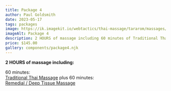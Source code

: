 ```yaml
---
title: Package 4
author: Paul Goldsmith
date: 2023-05-17
tags: packages
image: https://ik.imagekit.io/webtactics/thai-massage/tararom/massages/Thai-Sport-and-Deep-Tissue-Massage__Cy90wCeM.jpg
imageAlt: Package 4
description: 2 HOURS of massage including 60 minutes of Traditional Thai Massage plus 60 minutes of Remedial Deep Tissue Massage.
price: $145.00
gallery: components/package4.njk
---
```


**2 HOURS of massage including:**

60 minutes:  
[Traditional Thai Massage](https://tararom-thai.netlify.app/treatments/traditional-thai-massage/) plus
60 minutes:  
[Remedial / Deep Tissue Massage](https://tararom-thai.netlify.app/treatments/remedial-deep-tissue-massage/)
